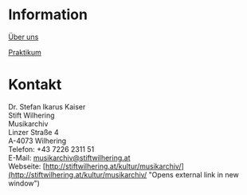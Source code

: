 # Information

[Über uns](/international/working-groups/austria/wilhering/home.html)

[Praktikum](/international/working-groups/austria/wilhering/practicum.html)

# Kontakt

Dr. Stefan Ikarus Kaiser  
Stift Wilhering  
Musikarchiv  
Linzer Straße 4  
A-4073 Wilhering   
Telefon: +43 7226 2311 51   
E-Mail: [musikarchiv@stiftwilhering.at](mailto:musikarchiv@stiftwilhering.at)  
Webseite: [http://stiftwilhering.at/kultur/musikarchiv/](http://stiftwilhering.at/kultur/musikarchiv/ "Opens external link in new window")